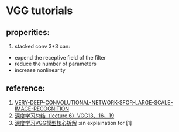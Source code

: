 # VGG tutorials

## properities:
1. stacked conv 3*3 can:
  * expend the receptive field of the filter
  * reduce the number of parameters
  * increase nonlinearity
  
## reference:
1. [VERY-DEEP-CONVOLUTIONAL-NETWORK-SFOR-LARGE-SCALE-IMAGE-RECOGNITION](https://x-algo.cn/wp-content/uploads/2017/01/VERY-DEEP-CONVOLUTIONAL-NETWORK-SFOR-LARGE-SCALE-IMAGE-RECOGNITION.pdf)
2. [深度学习总结（lecture 6）VGG13、16、19](https://blog.csdn.net/malele4th/article/details/79404731)
3. [深度学习VGG模型核心拆解](http://www.sohu.com/a/214925396_633698) :an explaination for [1]
 
